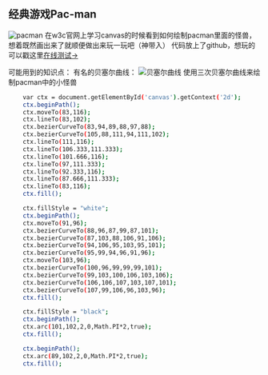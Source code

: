 ## 经典游戏Pac-man
![pacman](http://7xstax.com1.z0.glb.clouddn.com/pacman.jpg)
在w3c官网上学习canvas的时候看到如何绘制pacman里面的怪兽，想着既然画出来了就顺便做出来玩一玩吧（神带入）
代码放上了github，想玩的可以戳这里[在线测试->](http://zenaro.github.io/pacman/index.html)

可能用到的知识点：
有名的贝塞尔曲线：
![贝塞尔曲线](http://7xstax.com1.z0.glb.clouddn.com/Canvas_bezier.png)
使用三次贝塞尔曲线来绘制pacman中的小怪兽
``` bash
	var ctx = document.getElementById('canvas').getContext('2d');
	ctx.beginPath();
    ctx.moveTo(83,116);
    ctx.lineTo(83,102);
    ctx.bezierCurveTo(83,94,89,88,97,88);
    ctx.bezierCurveTo(105,88,111,94,111,102);
    ctx.lineTo(111,116);
    ctx.lineTo(106.333,111.333);
    ctx.lineTo(101.666,116);
    ctx.lineTo(97,111.333);
    ctx.lineTo(92.333,116);
    ctx.lineTo(87.666,111.333);
    ctx.lineTo(83,116);
    ctx.fill();

    ctx.fillStyle = "white";
    ctx.beginPath();
    ctx.moveTo(91,96);
    ctx.bezierCurveTo(88,96,87,99,87,101);
    ctx.bezierCurveTo(87,103,88,106,91,106);
    ctx.bezierCurveTo(94,106,95,103,95,101);
    ctx.bezierCurveTo(95,99,94,96,91,96);
    ctx.moveTo(103,96);
    ctx.bezierCurveTo(100,96,99,99,99,101);
    ctx.bezierCurveTo(99,103,100,106,103,106);
    ctx.bezierCurveTo(106,106,107,103,107,101);
    ctx.bezierCurveTo(107,99,106,96,103,96);
    ctx.fill();

    ctx.fillStyle = "black";
    ctx.beginPath();
    ctx.arc(101,102,2,0,Math.PI*2,true);
    ctx.fill();

    ctx.beginPath();
    ctx.arc(89,102,2,0,Math.PI*2,true);
    ctx.fill();
```